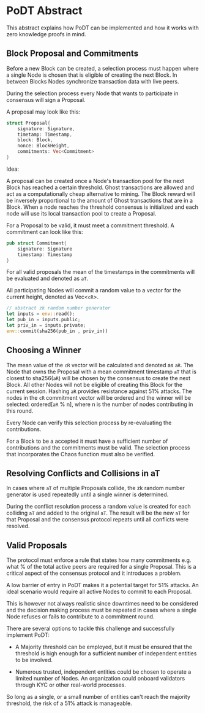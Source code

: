 # PoDT Abstract

This abstract explains how PoDT can be implemented and how it works with zero knowledge proofs in mind.

## Block Proposal and Commitments

Before a new Block can be created, a selection process must happen where a single Node is chosen that is eligible of creating the next Block. In between Blocks Nodes synchronize transaction data with live peers.

During the selection process every Node that wants to participate in consensus will sign a Proposal.

A proposal may look like this:

```rust
struct Proposal{
    signature: Signature,
    timetamp: Timestamp,
    block: Block,
    nonce: BlockHeight,
    commitments: Vec<Commitment>
}

```

Idea:

A proposal can be created once a Node's transaction pool for the next Block has reached a certain threshold. Ghost transactions are allowed and act as a computationally cheap alternative to mining. The Block reward will be inversely proportional to the amount of Ghost transactions that are in a Block. When a node reaches the threshold consensus is initialized and each node will use its local transaction pool to create a Proposal.


For a Proposal to be valid, it must meet a commitment threshold. A commitment can look like this:

```rust
pub struct Commitment{
    signature: Signature
    timestamp: Timestamp
}
```

For all valid proposals the mean of the timestamps in the commitments will be evaluated and denoted as `aT`.

All participating Nodes will commit a random value to a vector for the current height, denoted as Vec<`cR`>.

```rust
// abstract zk random number generator
let inputs = env::read();
let pub_in = inputs.public;
let priv_in = inputs.private;
env::commit(sha256(pub_in , priv_in))
```

## Choosing a Winner

The mean value of the `cR` vector will be calculated and denoted as `aR`. The Node that owns the Proposal with a mean commitment timestamp `aT` that is closest to sha256(`aR`) will be chosen by the consensus to create the next Block. All other Nodes will not be eligible of creating this Block for the current session. Hashing `aR` provides resistance against 51% attacks. The nodes in the `cR` commitment vector will be ordered and the winner will be selected: ordered[`aR` % n], where n is the number of nodes contributing in this round.

Every Node can verify this selection process by re-evaluating the contributions.

For a Block to be a accepted it must have a sufficient number of contributions and the commitments must be valid. The selection process that incorporates the Chaos function must also be verified.

## Resolving Conflicts and Collisions in aT

In cases where `aT` of multiple Proposals collide, the zk random number generator is used repeatedly until a single winner is determined.

During the conflict resolution process a random value is created for each colliding `aT` and added to the original `aT`. The result will be the new `aT` for that Proposal and the consensus protocol repeats until all conflicts were resolved.

## Valid Proposals

The protocol must enforce a rule that states how many commitments e.g. what % of the total active peers are required for a single Proposal. This is a critical aspect of the consensus protocol and it introduces a problem.

A low barrier of entry in PoDT makes it a potential target for 51% attacks. An ideal scenario would require all active Nodes to commit to each Proposal.

This is however not always realistic since downtimes need to be considered and the decision making process must be repeated in cases where a single Node refuses or fails to contribute to a commitment round.

There are several options to tackle this challenge and successfully implement PoDT:

- A Majority threshold can be employed, but it must be ensured that the threshold is high enough for a sufficient number of independent entities to be involved.

- Numerous trusted, independent entities could be chosen to operate a limited number of Nodes. An organization could onboard validators through KYC or other real-world processes.

So long as a single, or a small number of entities can't reach the majority threshold, the risk of a 51% attack is manageable.
